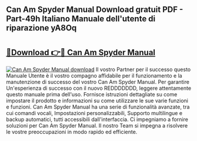 ## Can Am Spyder Manual Download gratuit PDF - Part-49h Italiano Manuale dell'utente di riparazione yA8Oq

# <h2><a href="http://dfea8n1.blite.top/?on=Can+Am+Spyder+Manual">🔗Download 👉🔴 Can Am Spyder Manual</a></h2>

[![Can Am Spyder Manual download](https://i.imgur.com/lujVjoI.png)](http://dfea8n1.blite.top/?on=Can+Am+Spyder+Manual)
Il vostro Partner per il successo questo Manuale Utente è il vostro compagno affidabile per il funzionamento e la manutenzione di successo del vostro Can Am Spyder Manual. Per garantire Un'esperienza di successo con il nuovo REDDDDDDD, leggere attentamente questo manuale prima dell'uso. Fornisce istruzioni dettagliate su come impostare il prodotto e informazioni su come utilizzare le sue varie funzioni e funzioni. Can Am Spyder Manual ha una serie di funzionalità avanzate, tra cui comandi vocali, Impostazioni personalizzabili, Supporto multilingue e backup automatici, tutti accessibili dall'interfaccia. Ci impegniamo a fornire soluzioni per Can Am Spyder Manual. Il nostro Team si impegna a risolvere le vostre preoccupazioni in modo rapido ed efficiente.
